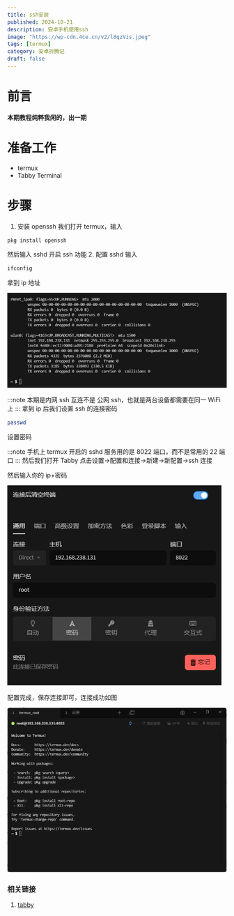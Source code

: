```yaml
---
title: ssh安装
published: 2024-10-21
description: 安卓手机使用ssh
image: "https://wp-cdn.4ce.cn/v2/l8qzVis.jpeg"
tags: [termux]
category: 安卓折腾记
draft: false
---
```


# 前言

#### 本期教程纯粹我闲的，出一期

# 准备工作

- termux
- Tabby Terminal

# 步骤

1. 安装 openssh
   我们打开 termux，输入

```sh
pkg install openssh
```

然后输入 sshd 开启 ssh 功能 2. 配置 sshd
输入

```sh
ifconfig
```

拿到 ip 地址

<img src="https://github.com/MLeaf-coder/FY/blob/main/termux/1.png?raw=true"/>

:::note
本期是内网 ssh 互连不是 公网 ssh，也就是两台设备都需要在同一 WiFi 上
:::
拿到 ip 后我们设置 ssh 的连接密码

```sh
passwd
```

设置密码

:::note
手机上 termux 开启的 sshd 服务用的是 8022 端口，而不是常用的 22 端口
:::
然后我们打开 Tabby 点击设置->配置和连接->新建->新配置->ssh 连接

然后输入你的 ip+密码

<img src="https://github.com/MLeaf-coder/FY/blob/main/termux/2.png?raw=true"/>

配置完成，保存连接即可，连接成功如图

<img src="https://github.com/MLeaf-coder/FY/blob/main/termux/3.png?raw=true"/>

### 相关链接

1. [tabby](https://tabby.sh/)
